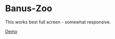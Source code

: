 # Banus-Zoo

This works best full screen - somewhat responsive. 

<a href="http://banuscv.co.uk/Banus%20Zoo/index.html" > Demo </a>
